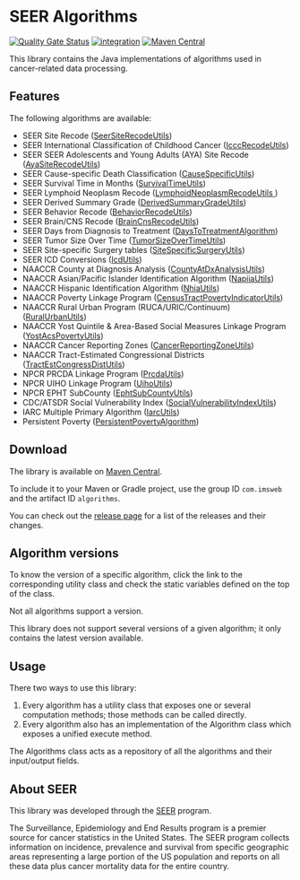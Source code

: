 # SEER Algorithms

[![Quality Gate Status](https://sonarcloud.io/api/project_badges/measure?project=imsweb_algorithms&metric=alert_status)](https://sonarcloud.io/summary/new_code?id=imsweb_algorithms)
[![integration](https://github.com/imsweb/algorithms/workflows/integration/badge.svg)](https://github.com/imsweb/algorithms/actions)
[![Maven Central](https://maven-badges.herokuapp.com/maven-central/com.imsweb/algorithms/badge.svg)](https://maven-badges.herokuapp.com/maven-central/com.imsweb/algorithms)

This library contains the Java implementations of algorithms used in cancer-related data processing.

## Features

The following algorithms are available:

* SEER Site Recode ([SeerSiteRecodeUtils](https://github.com/imsweb/algorithms/tree/master/src/main/java/com/imsweb/algorithms/seersiterecode/SeerSiteRecodeUtils.java))
* SEER International Classification of Childhood Cancer ([IcccRecodeUtils](https://github.com/imsweb/algorithms/tree/master/src/main/java/com/imsweb/algorithms/iccc/IcccRecodeUtils.java))
* SEER SEER Adolescents and Young Adults (AYA) Site Recode ([AyaSiteRecodeUtils](https://github.com/imsweb/algorithms/tree/master/src/main/java/com/imsweb/algorithms/ayasiterecode/AyaSiteRecodeUtils.java))
* SEER Cause-specific Death Classification ([CauseSpecificUtils](https://github.com/imsweb/algorithms/tree/master/src/main/java/com/imsweb/algorithms/causespecific/CauseSpecificUtils.java))
* SEER Survival Time in Months ([SurvivalTimeUtils](https://github.com/imsweb/algorithms/tree/master/src/main/java/com/imsweb/algorithms/survival/SurvivalTimeUtils.java))
* SEER Lymphoid Neoplasm Recode ([LymphoidNeoplasmRecodeUtils ](https://github.com/imsweb/algorithms/blob/master/src/main/java/com/imsweb/algorithms/lymphoma/LymphoidNeoplasmRecodeUtils.java))
* SEER Derived Summary Grade ([DerivedSummaryGradeUtils](https://github.com/imsweb/algorithms/blob/master/src/main/java/com/imsweb/algorithms/derivedgrade/DerivedSummaryGradeUtils.java))
* SEER Behavior Recode ([BehaviorRecodeUtils](https://github.com/imsweb/algorithms/tree/master/src/main/java/com/imsweb/algorithms/behavrecode/BehaviorRecodeUtils.java))
* SEER Brain/CNS Recode ([BrainCnsRecodeUtils](https://github.com/imsweb/algorithms/blob/master/src/main/java/com/imsweb/algorithms/braincnsrecode/BrainCnsRecodeUtils.java))
* SEER Days from Diagnosis to Treatment ([DaysToTreatmentAlgorithm](https://github.com/imsweb/algorithms/blob/master/src/main/java/com/imsweb/algorithms/daystotreatment/DaysToTreatmentAlgorithm.java))
* SEER Tumor Size Over Time ([TumorSizeOverTimeUtils](https://github.com/imsweb/algorithms/blob/master/src/main/java/com/imsweb/algorithms/tumorsizeovertime/TumorSizeOverTimeUtils.java))
* SEER Site-specific Surgery tables ([SiteSpecificSurgeryUtils](https://github.com/imsweb/algorithms/tree/master/src/main/java/com/imsweb/algorithms/surgery/SiteSpecificSurgeryUtils.java))
* SEER ICD Conversions ([IcdUtils](https://github.com/imsweb/algorithms/tree/master/src/main/java/com/imsweb/algorithms/icd/IcdUtils.java))
* NAACCR County at Diagnosis Analysis ([CountyAtDxAnalysisUtils](https://github.com/imsweb/algorithms/tree/master/src/main/java/com/imsweb/algorithms/countyatdiagnosisanalysis/CountyAtDxAnalysisUtils.java))
* NAACCR Asian/Pacific Islander Identification Algorithm ([NapiiaUtils](https://github.com/imsweb/algorithms/tree/master/src/main/java/com/imsweb/algorithms/napiia/NapiiaUtils.java))
* NAACCR Hispanic Identification Algorithm ([NhiaUtils](https://github.com/imsweb/algorithms/tree/master/src/main/java/com/imsweb/algorithms/nhia/NhiaUtils.java))
* NAACCR Poverty Linkage Program ([CensusTractPovertyIndicatorUtils](https://github.com/imsweb/algorithms/tree/master/src/main/java/com/imsweb/algorithms/censustractpovertyindicator/CensusTractPovertyIndicatorUtils.java))
* NAACCR Rural Urban Program (RUCA/URIC/Continuum) ([RuralUrbanUtils](https://github.com/imsweb/algorithms/tree/master/src/main/java/com/imsweb/algorithms/ruralurban/RuralUrbanUtils.java))
* NAACCR Yost Quintile & Area-Based Social Measures Linkage Program ([YostAcsPovertyUtils](https://github.com/imsweb/algorithms/tree/master/src/main/java/com/imsweb/algorithms/yostacspoverty/YostAcsPovertyUtils.java))
* NAACCR Cancer Reporting Zones ([CancerReportingZoneUtils](https://github.com/imsweb/algorithms/blob/master/src/main/java/com/imsweb/algorithms/cancerreportingzone/CancerReportingZoneUtils.java))
* NAACCR Tract-Estimated Congressional Districts ([TractEstCongressDistUtils](https://github.com/imsweb/algorithms/blob/master/src/main/java/com/imsweb/algorithms/tractestcongressdist/TractEstCongressDistUtils.java))
* NPCR PRCDA Linkage Program ([PrcdaUtils](https://github.com/imsweb/algorithms/blob/master/src/main/java/com/imsweb/algorithms/prcda/PrcdaUtils.java))
* NPCR UIHO Linkage Program ([UihoUtils](https://github.com/imsweb/algorithms/blob/master/src/main/java/com/imsweb/algorithms/uiho/UihoUtils.java))
* NPCR EPHT SubCounty ([EphtSubCountyUtils](https://github.com/imsweb/algorithms/blob/master/src/main/java/com/imsweb/algorithms/ephtsubcounty/EphtSubCountyUtils.java))
* CDC/ATSDR Social Vulnerability Index ([SocialVulnerabilityIndexUtils](https://github.com/imsweb/algorithms/blob/master/src/main/java/com/imsweb/algorithms/svi/SocialVulnerabilityIndexUtils.java))
* IARC Multiple Primary Algorithm ([IarcUtils](https://github.com/imsweb/algorithms/tree/master/src/main/java/com/imsweb/algorithms/iarc/IarcUtils.java))
* Persistent Poverty ([PersistentPovertyAlgorithm](https://github.com/imsweb/algorithms/blob/master/src/main/java/com/imsweb/algorithms/persistentpoverty/PersistentPovertyAlgorithm.java))

## Download

The library is available on [Maven Central](http://search.maven.org/#search%7Cga%7C1%7Cg%3A%22com.imsweb%22%20AND%20a%3A%22algorithms%22).

To include it to your Maven or Gradle project, use the group ID `com.imsweb` and the artifact ID `algorithms`.

You can check out the [release page](https://github.com/imsweb/algorithms/releases) for a list of the releases and their changes.


## Algorithm versions

To know the version of a specific algorithm, click the link to the corresponding utility class and check the static variables defined on the top of the class.

Not all algorithms support a version.

This library does not support several versions of a given algorithm; it only contains the latest version available.

## Usage

There two ways to use this library: 

1. Every algorithm has a utility class that exposes one or several computation methods; those methods can be called directly.
2. Every algorithm also has an implementation of the Algorithm class which exposes a unified execute method.

The Algorithms class acts as a repository of all the algorithms and their input/output fields.

## About SEER

This library was developed through the [SEER](https://seer.cancer.gov/) program.

The Surveillance, Epidemiology and End Results program is a premier source for cancer statistics in the United States.
The SEER program collects information on incidence, prevalence and survival from specific geographic areas representing
a large portion of the US population and reports on all these data plus cancer mortality data for the entire country.